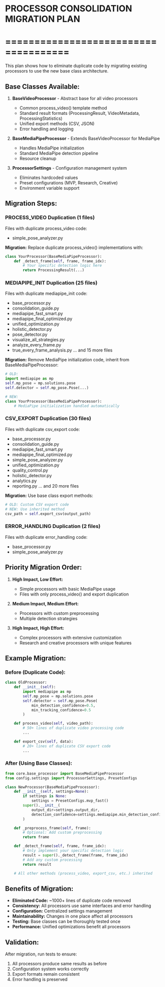 
# PROCESSOR CONSOLIDATION MIGRATION PLAN
# =====================================

This plan shows how to eliminate duplicate code by migrating existing processors
to use the new base class architecture.

## Base Classes Available:

1. **BaseVideoProcessor** - Abstract base for all video processors
   - Common process_video() template method
   - Standard result formats (ProcessingResult, VideoMetadata, ProcessingStatistics)
   - Unified export methods (CSV, JSON)
   - Error handling and logging

2. **BaseMediaPipeProcessor** - Extends BaseVideoProcessor for MediaPipe
   - Handles MediaPipe initialization
   - Standard MediaPipe detection pipeline
   - Resource cleanup

3. **ProcessorSettings** - Configuration management system
   - Eliminates hardcoded values
   - Preset configurations (MVP, Research, Creative)
   - Environment variable support

## Migration Steps:


### PROCESS_VIDEO Duplication (1 files)
Files with duplicate process_video code:
- simple_pose_analyzer.py

**Migration:** Replace duplicate process_video() implementations with:
```python
class YourProcessor(BaseMediaPipeProcessor):
    def _detect_frame(self, frame, frame_idx):
        # Your specific detection logic here
        return ProcessingResult(...)
```


### MEDIAPIPE_INIT Duplication (25 files)
Files with duplicate mediapipe_init code:
- base_processor.py
- consolidation_guide.py
- mediapipe_fast_smart.py
- mediapipe_final_optimized.py
- unified_optimization.py
- holistic_detector.py
- pose_detector.py
- visualize_all_strategies.py
- analyze_every_frame.py
- true_every_frame_analysis.py
... and 15 more files

**Migration:** Remove MediaPipe initialization code, inherit from BaseMediaPipeProcessor:
```python
# OLD:
import mediapipe as mp
self.mp_pose = mp.solutions.pose
self.detector = self.mp_pose.Pose(...)

# NEW:
class YourProcessor(BaseMediaPipeProcessor):
    # MediaPipe initialization handled automatically
```


### CSV_EXPORT Duplication (30 files)
Files with duplicate csv_export code:
- base_processor.py
- consolidation_guide.py
- mediapipe_fast_smart.py
- mediapipe_final_optimized.py
- simple_pose_analyzer.py
- unified_optimization.py
- quality_control.py
- holistic_detector.py
- analytics.py
- reporting.py
... and 20 more files

**Migration:** Use base class export methods:
```python
# OLD: Custom CSV export code
# NEW: Use inherited method
csv_path = self.export_csv(output_path)
```


### ERROR_HANDLING Duplication (2 files)
Files with duplicate error_handling code:
- base_processor.py
- simple_pose_analyzer.py

## Priority Migration Order:

1. **High Impact, Low Effort:**
   - Simple processors with basic MediaPipe usage
   - Files with only process_video() and export duplication

2. **Medium Impact, Medium Effort:**
   - Processors with custom preprocessing
   - Multiple detection strategies

3. **High Impact, High Effort:**
   - Complex processors with extensive customization
   - Research and creative processors with unique features

## Example Migration:

### Before (Duplicate Code):
```python
class OldProcessor:
    def __init__(self):
        import mediapipe as mp
        self.mp_pose = mp.solutions.pose
        self.detector = self.mp_pose.Pose(
            min_detection_confidence=0.5,
            min_tracking_confidence=0.5
        )

    def process_video(self, video_path):
        # 50+ lines of duplicate video processing code
        ...

    def export_csv(self, data):
        # 20+ lines of duplicate CSV export code
        ...
```

### After (Using Base Classes):
```python
from core.base_processor import BaseMediaPipeProcessor
from config.settings import ProcessorSettings, PresetConfigs

class NewProcessor(BaseMediaPipeProcessor):
    def __init__(self, settings=None):
        if settings is None:
            settings = PresetConfigs.mvp_fast()
        super().__init__(
            output_dir=settings.output_dir,
            detection_confidence=settings.mediapipe.min_detection_confidence
        )

    def _preprocess_frame(self, frame):
        # Optional: Add custom preprocessing
        return frame

    def _detect_frame(self, frame, frame_idx):
        # Only implement your specific detection logic
        result = super()._detect_frame(frame, frame_idx)
        # Add any custom processing
        return result

    # All other methods (process_video, export_csv, etc.) inherited
```

## Benefits of Migration:

- **Eliminated Code:** ~1000+ lines of duplicate code removed
- **Consistency:** All processors use same interfaces and error handling
- **Configuration:** Centralized settings management
- **Maintainability:** Changes in one place affect all processors
- **Testing:** Base classes can be thoroughly tested once
- **Performance:** Unified optimizations benefit all processors

## Validation:

After migration, run tests to ensure:
1. All processors produce same results as before
2. Configuration system works correctly
3. Export formats remain consistent
4. Error handling is preserved
